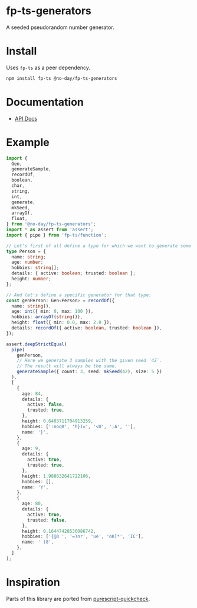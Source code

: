 # fp-ts-generators

A seeded pseudorandom number generator.

# Install

Uses `fp-ts` as a peer dependency.

```bash
npm install fp-ts @no-day/fp-ts-generators
```

# Documentation

- [API Docs](https://no-day.github.io/fp-ts-generators/modules/index.ts.html)

# Example

```ts
import {
  Gen,
  generateSample,
  recordOf,
  boolean,
  char,
  string,
  int,
  generate,
  mkSeed,
  arrayOf,
  float,
} from '@no-day/fp-ts-generators';
import * as assert from 'assert';
import { pipe } from 'fp-ts/function';

// Let's first of all define a type for which we want to generate some pseudo random data
type Person = {
  name: string;
  age: number;
  hobbies: string[];
  details: { active: boolean; trusted: boolean };
  height: number;
};

// And let's define a specific generator for that type:
const genPerson: Gen<Person> = recordOf({
  name: string(),
  age: int({ min: 0, max: 100 }),
  hobbies: arrayOf(string()),
  height: float({ min: 0.0, max: 2.0 }),
  details: recordOf({ active: boolean, trusted: boolean }),
});

assert.deepStrictEqual(
  pipe(
    genPerson,
    // Here we generate 3 samples with the given seed `42`.
    // The result will always be the same.
    generateSample({ count: 3, seed: mkSeed(42), size: 5 })
  ),
  [
    {
      age: 84,
      details: {
        active: false,
        trusted: true,
      },
      height: 0.6403711704913259,
      hobbies: [':noq0', 'h}I=', '<U', ';A', ''],
      name: '}',
    },
    {
      age: 9,
      details: {
        active: true,
        trusted: true,
      },
      height: 1.988632641722106,
      hobbies: [],
      name: 'Y',
    },
    {
      age: 80,
      details: {
        active: true,
        trusted: false,
      },
      height: 0.16447428536086742,
      hobbies: ['{@3 ', '=)nr', 'ue', 'oK[*', 'IC'],
      name: ' (8',
    },
  ]
);
```

# Inspiration

Parts of this library are ported from [purescript-quickcheck](https://github.com/purescript/purescript-quickcheck).
